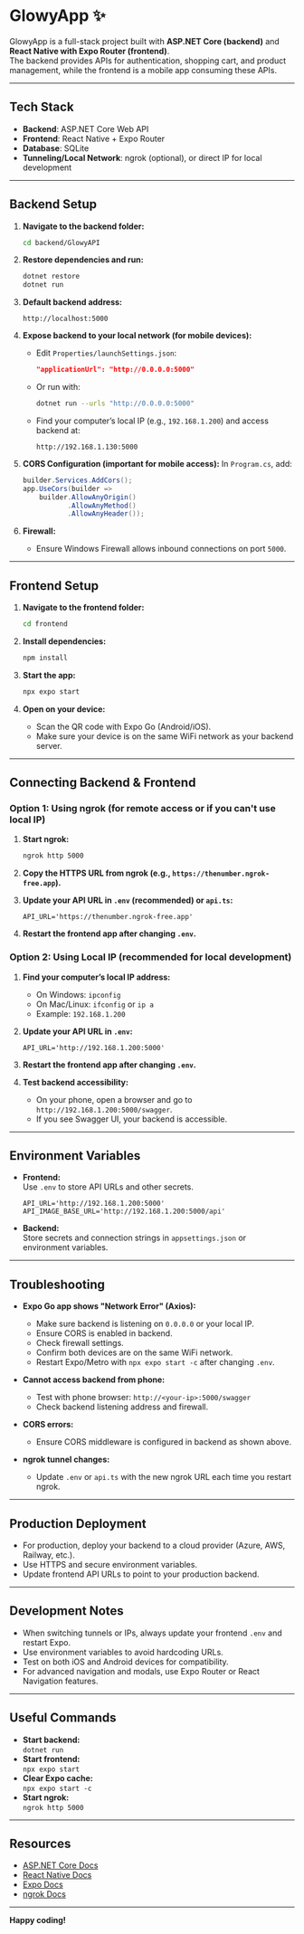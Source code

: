 # GlowyApp ✨

GlowyApp is a full-stack project built with **ASP.NET Core (backend)** and **React Native with Expo Router (frontend)**.  
The backend provides APIs for authentication, shopping cart, and product management, while the frontend is a mobile app consuming these APIs.

---

## Tech Stack

- **Backend**: ASP.NET Core Web API  
- **Frontend**: React Native + Expo Router  
- **Database**: SQLite  
- **Tunneling/Local Network**: ngrok (optional), or direct IP for local development

---

## Backend Setup

1. **Navigate to the backend folder:**
   ```bash
   cd backend/GlowyAPI
   ```

2. **Restore dependencies and run:**
   ```bash
   dotnet restore
   dotnet run
   ```

3. **Default backend address:**
   ```
   http://localhost:5000
   ```

4. **Expose backend to your local network (for mobile devices):**
   - Edit `Properties/launchSettings.json`:
     ```json
     "applicationUrl": "http://0.0.0.0:5000"
     ```
   - Or run with:
     ```bash
     dotnet run --urls "http://0.0.0.0:5000"
     ```
   - Find your computer’s local IP (e.g., `192.168.1.200`) and access backend at:
     ```
     http://192.168.1.130:5000
     ```

5. **CORS Configuration (important for mobile access):**
   In `Program.cs`, add:
   ```csharp
   builder.Services.AddCors();
   app.UseCors(builder =>
       builder.AllowAnyOrigin()
              .AllowAnyMethod()
              .AllowAnyHeader());
   ```

6. **Firewall:**
   - Ensure Windows Firewall allows inbound connections on port `5000`.

---

## Frontend Setup

1. **Navigate to the frontend folder:**
   ```bash
   cd frontend
   ```

2. **Install dependencies:**
   ```bash
   npm install
   ```

3. **Start the app:**
   ```bash
   npx expo start
   ```

4. **Open on your device:**
   - Scan the QR code with Expo Go (Android/iOS).
   - Make sure your device is on the same WiFi network as your backend server.

---

## Connecting Backend & Frontend

### Option 1: Using ngrok (for remote access or if you can't use local IP)

1. **Start ngrok:**
   ```bash
   ngrok http 5000
   ```

2. **Copy the HTTPS URL from ngrok (e.g., `https://thenumber.ngrok-free.app`).**

3. **Update your API URL in `.env` (recommended) or `api.ts`:**
   ```env
   API_URL='https://thenumber.ngrok-free.app'
   ```

4. **Restart the frontend app after changing `.env`.**

### Option 2: Using Local IP (recommended for local development)

1. **Find your computer’s local IP address:**
   - On Windows: `ipconfig`
   - On Mac/Linux: `ifconfig` or `ip a`
   - Example: `192.168.1.200`

2. **Update your API URL in `.env`:**
   ```env
   API_URL='http://192.168.1.200:5000'
   ```

3. **Restart the frontend app after changing `.env`.**

4. **Test backend accessibility:**
   - On your phone, open a browser and go to `http://192.168.1.200:5000/swagger`.
   - If you see Swagger UI, your backend is accessible.

---

## Environment Variables

- **Frontend:**  
  Use `.env` to store API URLs and other secrets.
  ```env
  API_URL='http://192.168.1.200:5000'
  API_IMAGE_BASE_URL='http://192.168.1.200:5000/api'
  ```
- **Backend:**  
  Store secrets and connection strings in `appsettings.json` or environment variables.

---

## Troubleshooting

- **Expo Go app shows "Network Error" (Axios):**
  - Make sure backend is listening on `0.0.0.0` or your local IP.
  - Ensure CORS is enabled in backend.
  - Check firewall settings.
  - Confirm both devices are on the same WiFi network.
  - Restart Expo/Metro with `npx expo start -c` after changing `.env`.

- **Cannot access backend from phone:**
  - Test with phone browser: `http://<your-ip>:5000/swagger`
  - Check backend listening address and firewall.

- **CORS errors:**
  - Ensure CORS middleware is configured in backend as shown above.

- **ngrok tunnel changes:**
  - Update `.env` or `api.ts` with the new ngrok URL each time you restart ngrok.

---

## Production Deployment

- For production, deploy your backend to a cloud provider (Azure, AWS, Railway, etc.).
- Use HTTPS and secure environment variables.
- Update frontend API URLs to point to your production backend.

---

## Development Notes

- When switching tunnels or IPs, always update your frontend `.env` and restart Expo.
- Use environment variables to avoid hardcoding URLs.
- Test on both iOS and Android devices for compatibility.
- For advanced navigation and modals, use Expo Router or React Navigation features.

---

## Useful Commands

- **Start backend:**  
  `dotnet run`
- **Start frontend:**  
  `npx expo start`
- **Clear Expo cache:**  
  `npx expo start -c`
- **Start ngrok:**  
  `ngrok http 5000`

---

## Resources

- [ASP.NET Core Docs](https://learn.microsoft.com/en-us/aspnet/core/)
- [React Native Docs](https://reactnative.dev/docs/getting-started)
- [Expo Docs](https://docs.expo.dev/)
- [ngrok Docs](https://ngrok.com/docs)

---

**Happy coding!**